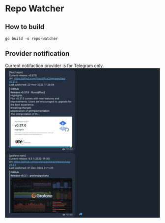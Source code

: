 # Repo Watcher

## How to build
```
go build -o repo-watcher
```

## Provider notification
Current notifaction provider is for Telegram only.
![image watcher](./assets/telegram-notif.png)